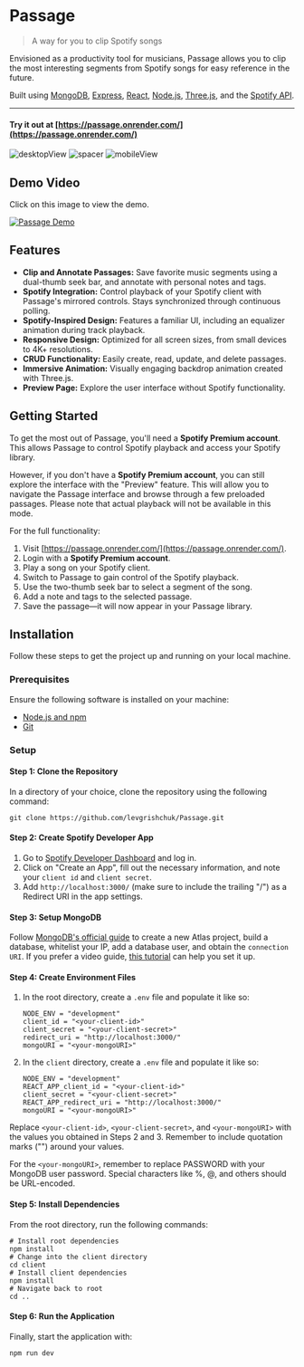 # Passage

> A way for you to clip Spotify songs

Envisioned as a productivity tool for musicians, Passage allows you to clip the most interesting segments from Spotify songs for easy reference in the future.

Built using [MongoDB](https://www.mongodb.com/), [Express](https://expressjs.com/), [React](https://reactjs.org/), [Node.js](https://nodejs.org/), [Three.js](https://threejs.org/), and the [Spotify API](https://developer.spotify.com/documentation/web-api/).

---

#### **Try it out at [https://passage.onrender.com/](https://passage.onrender.com/)**

![desktopView](https://github.com/levgrishchuk/Passage/assets/68343698/6b43ca47-7313-4372-9599-01d348d2e0ca) ![spacer](https://github.com/levgrishchuk/Passage/assets/68343698/8a2d6053-3f20-4341-bbb8-ec82090ebfc8) ![mobileView](https://github.com/levgrishchuk/Passage/assets/68343698/805baa18-020d-4877-ac1a-9156af57c10c)

## Demo Video
Click on this image to view the demo.

[![Passage Demo](https://github.com/levgrishchuk/Passage/assets/68343698/3a572910-f493-4e2d-bf44-e8baea689a74)](https://www.youtube.com/watch?v=Q4BFqM1crfA)

## Features
- **Clip and Annotate Passages:** Save favorite music segments using a dual-thumb seek bar, and annotate with personal notes and tags.
- **Spotify Integration:** Control playback of your Spotify client with Passage's mirrored controls. Stays synchronized through continuous polling.
- **Spotify-Inspired Design:** Features a familiar UI, including an equalizer animation during track playback.
- **Responsive Design:** Optimized for all screen sizes, from small devices to 4K+ resolutions.
- **CRUD Functionality:** Easily create, read, update, and delete passages.
- **Immersive Animation:** Visually engaging backdrop animation created with Three.js.
- **Preview Page:** Explore the user interface without Spotify functionality.

## Getting Started

To get the most out of Passage, you'll need a **Spotify Premium account**. This allows Passage to control Spotify playback and access your Spotify library.

However, if you don't have a **Spotify Premium account**, you can still explore the interface with the "Preview" feature. This will allow you to navigate the Passage interface and browse through a few preloaded passages. Please note that actual playback will not be available in this mode.

For the full functionality:

1. Visit [https://passage.onrender.com/](https://passage.onrender.com/).
2. Login with a **Spotify Premium account**.
3. Play a song on your Spotify client.
4. Switch to Passage to gain control of the Spotify playback.
5. Use the two-thumb seek bar to select a segment of the song.
6. Add a note and tags to the selected passage.
7. Save the passage—it will now appear in your Passage library.

## Installation

Follow these steps to get the project up and running on your local machine.

### Prerequisites

Ensure the following software is installed on your machine:

- [Node.js and npm](https://nodejs.org/en/download/)
- [Git](https://git-scm.com/downloads)

### Setup

#### Step 1: Clone the Repository

In a directory of your choice, clone the repository using the following command:

```shell
git clone https://github.com/levgrishchuk/Passage.git
```

#### Step 2: Create Spotify Developer App

1. Go to [Spotify Developer Dashboard](https://developer.spotify.com/dashboard/applications) and log in.
2. Click on "Create an App", fill out the necessary information, and note your `client id` and `client secret`.
3. Add `http://localhost:3000/` (make sure to include the trailing "/") as a Redirect URI in the app settings.

#### Step 3: Setup MongoDB

Follow [MongoDB's official guide](https://docs.mongodb.com/manual/installation/) to create a new Atlas project, build a database, whitelist your IP, add a database user, and obtain the `connection URI`. If you prefer a video guide, [this tutorial](https://www.youtube.com/watch?v=KKyag6t98g8) can help you set it up.

#### Step 4: Create Environment Files

1. In the root directory, create a `.env` file and populate it like so:
    ```shell
    NODE_ENV = "development"
    client_id = "<your-client-id>"
    client_secret = "<your-client-secret>"
    redirect_uri = "http://localhost:3000/"
    mongoURI = "<your-mongoURI>"
    ```
2. In the `client` directory, create a `.env` file and populate it like so:
    ```shell
    NODE_ENV = "development"
    REACT_APP_client_id = "<your-client-id>"
    client_secret = "<your-client-secret>"
    REACT_APP_redirect_uri = "http://localhost:3000/"
    mongoURI = "<your-mongoURI>"
    ```
Replace `<your-client-id>`, `<your-client-secret>`, and `<your-mongoURI>` with the values you obtained in Steps 2 and 3. Remember to include quotation marks ("") around your values.

For the `<your-mongoURI>`, remember to replace PASSWORD with your MongoDB user password. Special characters like %, @, and others should be URL-encoded.

#### Step 5: Install Dependencies

From the root directory, run the following commands:

```shell
# Install root dependencies
npm install
# Change into the client directory
cd client
# Install client dependencies
npm install
# Navigate back to root
cd ..
```

#### Step 6: Run the Application

Finally, start the application with:

```shell
npm run dev
```

